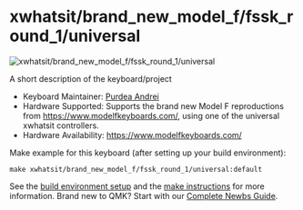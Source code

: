 # xwhatsit/brand_new_model_f/fssk_round_1/universal

![xwhatsit/brand_new_model_f/fssk_round_1/universal](https://www.modelfkeyboards.com/wp-content/uploads/2023/03/2022-11-28_18-30-43.jpg)

A short description of the keyboard/project

* Keyboard Maintainer: [Purdea Andrei](https://github.com/purdeaandrei)
* Hardware Supported: Supports the brand new Model F reproductions from https://www.modelfkeyboards.com/, using one of the universal xwhatsit controllers.
* Hardware Availability: https://www.modelfkeyboards.com/

Make example for this keyboard (after setting up your build environment):

    make xwhatsit/brand_new_model_f/fssk_round_1/universal:default

See the [build environment setup](https://docs.qmk.fm/#/getting_started_build_tools) and the [make instructions](https://docs.qmk.fm/#/getting_started_make_guide) for more information. Brand new to QMK? Start with our [Complete Newbs Guide](https://docs.qmk.fm/#/newbs).
